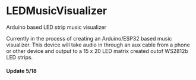 # LEDMusicVisualizer
Arduino based LED strip music visualizer

Currently in the process of creating an Arduino/ESP32 based music visualizer. This device will take audio in through an aux cable from a phone or other device and output to a 15 x 20 LED matrix created outof WS2812b LED strips.

#### Update 5/18

